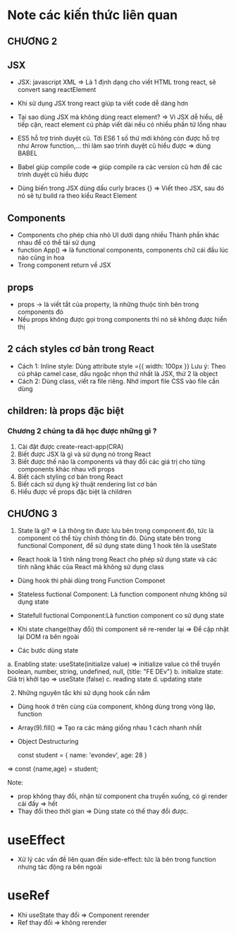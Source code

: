 # Note các kiến thức liên quan

## CHƯƠNG 2

## JSX

- JSX: javascript XML => Là 1 định dạng cho viết HTML trong react, sẽ convert sang reactElement

- Khi sử dụng JSX trong react giúp ta viết code dễ dàng hơn

- Tại sao dùng JSX mà không dùng react element? => Vì JSX dễ hiểu, dễ tiếp cận, react element cú pháp viết dài nếu có nhiều phần tử lồng nhau

- ES5 hỗ trợ trình duyệt cũ. Tới ES6 1 số thứ mới không còn được hỗ trợ như Arrow function,... thì làm sao trình duyệt cũ hiểu được => dùng BABEL

- Babel giúp compile code => giúp compile ra các version cũ hơn để các trình duyệt cũ hiểu được
- Dùng biến trong JSX dùng dấu curly braces {}
  => Viết theo JSX, sau đó nó sẽ tự build ra theo kiểu React Element

## Components

- Components cho phép chia nhỏ UI dưới dạng nhiều Thành phần khác nhau để có thể tái sử dụng
- function App() => là functional components, components chữ cái đầu lúc nào cũng in hoa
- Trong component return về JSX

## props

- props -> là viết tắt của property, là những thuộc tính bên trong components đó
- Nếu props không được gọi trong components thì nó sẽ không được hiển thị

## 2 cách styles cơ bản trong React

- Cách 1: Inline style: Dùng attribute style ={{ width: 100px }}
  Lưu ý: Theo cú pháp camel case, dấu ngoặc nhọn thứ nhất là JSX, thứ 2 là object
- Cách 2: Dùng class, viết ra file riêng. Nhớ import file CSS vào file cần dùng

## children: là props đặc biệt

### Chương 2 chúng ta đã học được những gì ?

1. Cài đặt được create-react-app(CRA)
2. Biết được JSX là gì và sử dụng nó trong React
3. Biết được thế nào là components và thay đổi các giá trị cho từng components khác nhau với props
4. Biết cách styling cơ bản trong React
5. Biết cách sử dụng kỹ thuật rendering list cơ bản
6. Hiểu được về props đặc biệt là children

## CHƯƠNG 3

1. State là gì? => Là thông tin được lưu bên trong component đó, tức là component có thể tùy chỉnh thông tin đó. Dùng state bên trong functional Component, để sử dụng state dùng 1 hook tên là useState

- React hook là 1 tính năng trong React cho phép sử dụng state và các tính năng khác của React mà không sử dụng class
- Dùng hook thì phải dùng trong Function Componet

- Stateless fuctional Component: Là function component nhưng không sử dụng state
- Statefull fuctional Component:Là function component co sử dụng state

- Khi state change(thay đổi) thì component sẽ re-render lại => Để cập nhật lại DOM ra bên ngoài

* Các bước dùng state

a. Enabling state: useState(initialize value) => initialize value có thể truyền boolean, number, string, undefined, null, {title: "FE DEv"}
b. initialize state: Giá trị khởi tạo => useState (false)
c. reading state
d. updating state

2. Những nguyên tắc khi sử dụng hook cần nắm

- Dùng hook ở trên cùng của component, không dùng trong vòng lặp, function
- Array(9).fill() => Tạo ra các mảng giống nhau 1 cách nhanh nhất

- Object Destructuring

  const student = {
  name: 'evondev',
  age: 28
  }

=> const {name,age} = student;

Note:

- prop không thay đổi, nhận từ component cha truyền xuống, có gì render cái đấy => hết
- Thay đổi theo thời gian => Dùng state có thể thay đổi được.

# useEffect

- Xử lý các vấn đề liên quan đến side-effect: tức là bên trong function nhưng tác động ra bên ngoài

# useRef

- Khi useState thay đổi => Component rerender
- Ref thay đổi => không rerender
